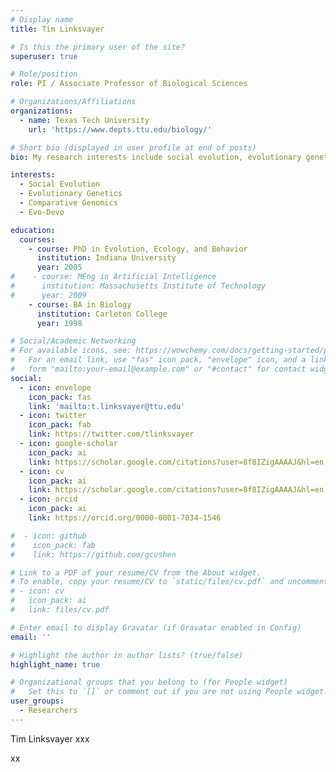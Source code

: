 ```yaml
---
# Display name
title: Tim Linksvayer

# Is this the primary user of the site?
superuser: true

# Role/position
role: PI / Associate Professor of Biological Sciences 

# Organizations/Affiliations
organizations:
  - name: Texas Tech University
    url: 'https://www.depts.ttu.edu/biology/'

# Short bio (displayed in user profile at end of posts)
bio: My research interests include social evolution, evolutionary genetics, comparative genomics, evo-devo, and behavior.

interests:
  - Social Evolution
  - Evolutionary Genetics
  - Comparative Genomics
  - Evo-Devo

education:
  courses:
    - course: PhD in Evolution, Ecology, and Behavior
      institution: Indiana University
      year: 2005
#    - course: MEng in Artificial Intelligence
#      institution: Massachusetts Institute of Technology
#      year: 2009
    - course: BA in Biology
      institution: Carleton College
      year: 1998

# Social/Academic Networking
# For available icons, see: https://wowchemy.com/docs/getting-started/page-builder/#icons
#   For an email link, use "fas" icon pack, "envelope" icon, and a link in the
#   form "mailto:your-email@example.com" or "#contact" for contact widget.
social:
  - icon: envelope
    icon_pack: fas
    link: 'mailto:t.linksvayer@ttu.edu'
  - icon: twitter
    icon_pack: fab
    link: https://twitter.com/tlinksvayer
  - icon: google-scholar
    icon_pack: ai
    link: https://scholar.google.com/citations?user=8f8IZigAAAAJ&hl=en
  - icon: cv
    icon_pack: ai
    link: https://scholar.google.com/citations?user=8f8IZigAAAAJ&hl=en
  - icon: orcid
    icon_pack: ai
    link: https://orcid.org/0000-0001-7034-1546

#  - icon: github
#    icon_pack: fab
#    link: https://github.com/gcushen

# Link to a PDF of your resume/CV from the About widget.
# To enable, copy your resume/CV to `static/files/cv.pdf` and uncomment the lines below.
# - icon: cv
#   icon_pack: ai
#   link: files/cv.pdf

# Enter email to display Gravatar (if Gravatar enabled in Config)
email: ''

# Highlight the author in author lists? (true/false)
highlight_name: true

# Organizational groups that you belong to (for People widget)
#   Set this to `[]` or comment out if you are not using People widget.
user_groups:
  - Researchers
---
```


Tim Linksvayer xxx

xx
